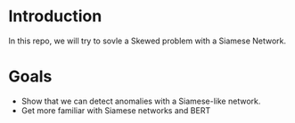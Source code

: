 # Introduction

In this repo, we will try to sovle a Skewed problem with a Siamese Network.   

# Goals 

* Show that we can detect anomalies with a Siamese-like network.  
* Get more familiar with Siamese networks and BERT 
